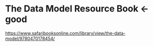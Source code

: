 # The Data Model Resource Book <- good

https://www.safaribooksonline.com/library/view/the-data-model/9780470178454/
